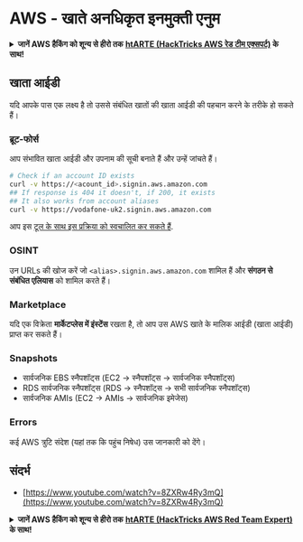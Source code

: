 # AWS - खाते अनधिकृत इनमुक्ती एनुम

<details>

<summary><strong>जानें AWS हैकिंग को शून्य से हीरो तक</strong> <a href="https://training.hacktricks.xyz/courses/arte"><strong>htARTE (HackTricks AWS रेड टीम एक्सपर्ट)</strong></a><strong> के साथ!</strong></summary>

HackTricks का समर्थन करने के अन्य तरीके:

* यदि आप अपनी **कंपनी का विज्ञापन HackTricks में देखना चाहते हैं** या **HackTricks को PDF में डाउनलोड करना चाहते हैं** तो [**सब्सक्रिप्शन प्लान्स देखें**](https://github.com/sponsors/carlospolop)!
* [**आधिकारिक PEASS और HackTricks स्वैग**](https://peass.creator-spring.com) प्राप्त करें
* हमारे विशेष [**NFTs**](https://opensea.io/collection/the-peass-family) कलेक्शन, [**The PEASS Family**](https://opensea.io/collection/the-peass-family) खोजें
* **शामिल हों** 💬 [**डिस्कॉर्ड समूह**](https://discord.gg/hRep4RUj7f) या [**टेलीग्राम समूह**](https://t.me/peass) या हमें **ट्विटर** 🐦 [**@hacktricks_live**](https://twitter.com/hacktricks_live)** पर **फॉलो** करें।
* **हैकिंग ट्रिक्स साझा करें, HackTricks** और [**HackTricks Cloud**](https://github.com/carlospolop/hacktricks) github repos में PRs सबमिट करके।

</details>

## खाता आईडी

यदि आपके पास एक लक्ष्य है तो उससे संबंधित खातों की खाता आईडी की पहचान करने के तरीके हो सकते हैं।

### ब्रूट-फोर्स

आप संभावित खाता आईडी और उपनाम की सूची बनाते हैं और उन्हें जांचते हैं।
```bash
# Check if an account ID exists
curl -v https://<acount_id>.signin.aws.amazon.com
## If response is 404 it doesn't, if 200, it exists
## It also works from account aliases
curl -v https://vodafone-uk2.signin.aws.amazon.com
```
आप इस [टूल के साथ इस प्रक्रिया को स्वचालित कर सकते हैं](https://github.com/dagrz/aws\_pwn/blob/master/reconnaissance/validate\_accounts.py).

### OSINT

उन URLs की खोज करें जो `<alias>.signin.aws.amazon.com` शामिल हैं और **संगठन से संबंधित एलियास** को शामिल करते हैं।

### Marketplace

यदि एक विक्रेता **मार्केटप्लेस में इंस्टेंस** रखता है, तो आप उस AWS खाते के मालिक आईडी (खाता आईडी) प्राप्त कर सकते हैं।

### Snapshots

* सार्वजनिक EBS स्नैपशॉट्स (EC2 -> स्नैपशॉट्स -> सार्वजनिक स्नैपशॉट्स)
* RDS सार्वजनिक स्नैपशॉट्स (RDS -> स्नैपशॉट्स -> सभी सार्वजनिक स्नैपशॉट्स)
* सार्वजनिक AMIs (EC2 -> AMIs -> सार्वजनिक इमेजेस)

### Errors

कई AWS त्रुटि संदेश (यहां तक कि पहुंच निषेध) उस जानकारी को देंगे।

## संदर्भ

* [https://www.youtube.com/watch?v=8ZXRw4Ry3mQ](https://www.youtube.com/watch?v=8ZXRw4Ry3mQ)

<details>

<summary><strong>जानें AWS हैकिंग को शून्य से हीरो तक</strong> <a href="https://training.hacktricks.xyz/courses/arte"><strong>htARTE (HackTricks AWS Red Team Expert)</strong></a><strong> के साथ!</strong></summary>

HackTricks का समर्थन करने के अन्य तरीके:

* यदि आप अपनी **कंपनी का विज्ञापन HackTricks में देखना चाहते हैं** या **HackTricks को PDF में डाउनलोड करना चाहते हैं** तो [**सब्सक्रिप्शन प्लान्स देखें**](https://github.com/sponsors/carlospolop)!
* [**आधिकारिक PEASS & HackTricks swag प्राप्त करें**](https://peass.creator-spring.com)
* हमारे विशेष [**NFTs**](https://opensea.io/collection/the-peass-family) संग्रह [**The PEASS Family**](https://opensea.io/collection/the-peass-family) खोजें
* **शामिल हों** 💬 [**डिस्कॉर्ड समूह**](https://discord.gg/hRep4RUj7f) या [**टेलीग्राम समूह**](https://t.me/peass) या हमें **ट्विटर** 🐦 [**@hacktricks_live**](https://twitter.com/hacktricks_live)** पर फॉलो** करें।
* **हैकिंग ट्रिक्स साझा करें** हैकट्रिक्स और हैकट्रिक्स क्लाउड github रेपो में PR जमा करके।

</details>
